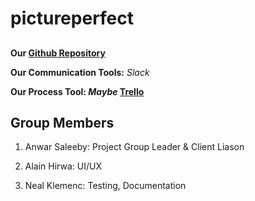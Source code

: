 # pictureperfect
##
       

**Our [Github Repository](https://github.com/soft-eng-practicum/pictureperfect)**

**Our Communication Tools:** *Slack*

**Our Process Tool: _Maybe_ [Trello](https://www.trello.com)**

## Group Members
1. Anwar Saleeby: Project Group Leader & Client Liason

2. Alain Hirwa: UI/UX

3. Neal Klemenc: Testing, Documentation
